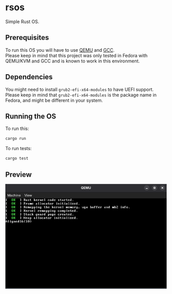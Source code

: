 # rsos
Simple Rust OS.

## Prerequisites
To run this OS you will have to use [QEMU](https://www.qemu.org/) and [GCC](https://gcc.gnu.org/).  
Please keep in mind that this project was only tested in Fedora with QEMU/KVM and GCC and is known to work in this environment.

## Dependencies
You might need to install `grub2-efi-x64-modules` to have UEFI support.  
Please keep in mind that `grub2-efi-x64-modules` is the package name in Fedora, and might be different in your system.

## Running the OS
To run this:
```bash
cargo run
```

To run tests:
```bash
cargo test
```

## Preview
![Preview Image](./images/preview.png)
